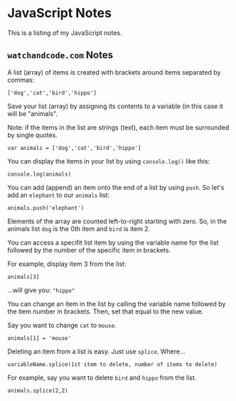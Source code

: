 # JavaScript Notes

This is a listing of my JavaScript notes.

## `watchandcode.com` Notes

A list (array) of items is created with brackets around items separated by commas:

	['dog','cat','bird','hippo']

Save your list (array) by assigning its contents to a variable (in this case it will be "animals".

Note: if the items in the list are strings (text), each item must be surrounded by single quotes.

	var animals = ['dog','cat','bird','hippo']

You can display the items in your list by using `console.log()` like this:

	console.log(animals)

You can add (append) an item onto the end of a list by using `push`. So let's add an `elephant` to our `animals` list:

	animals.push('elephant')

Elements of the array are counted left-to-right starting with zero. So, in the animals list `dog` is the 0th item and `bird` is item 2.

You can access a specifit list item by using the variable name for the list followed by the number of the specific item in brackets.

For example, display item 3 from the list:

	animals[3]

...will give you: `"hippo"`

You can change an item in the list by calling the variable name followed by the item number in brackets. Then, set that equal to the new value.

Say you want to change `cat` to `mouse`. 

	animals[1] = 'mouse'

Deleting an item from a list is easy. Just use `splice`. Where...

	variableName.splice(1st item to delete, number of items to delete)

For example, say you want to delete `bird` and `hippo` from the list.

	animals.splice(2,2)
